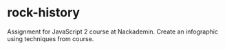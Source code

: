 # rock-history
Assignment for JavaScript 2 course at Nackademin. Create an infographic using techniques from course.
